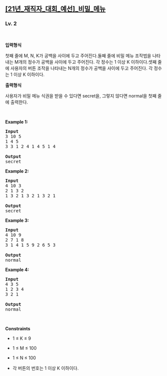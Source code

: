 <h2><a href="https://softeer.ai/practice/6269">[21년_재직자_대회_예선]_비밀_메뉴</a></h2><h3>Lv. 2</h3>
<br/><p><strong>입력형식</strong><p>첫째 줄에 M, N, K가 공백을 사이에 두고 주어진다.둘째 줄에 비밀 메뉴 조작법을 나타내는 M개의 정수가 공백을 사이에 두고 주어진다. 각 정수는 1 이상 K 이하이다.셋째 줄에 사용자의 버튼 조작을 나타내는 N개의 정수가 공백을 사이에 두고 주어진다. 각 정수는 1 이상 K 이하이다.</p></p><p><strong>출력형식</strong><p>사용자가 비밀 메뉴 식권을 받을 수 있다면 secret을, 그렇지 않다면 normal을 첫째 줄에 출력한다.</p></p>
<br/><p><strong class="example">Example 1:</strong>
<pre><strong>Input
</strong>3 10 5
1 4 5
3 3 1 2 4 1 4 5 1 4
<strong>
Output
</strong>secret
</pre></p>
<p><strong class="example">Example 2:</strong>
<pre><strong>Input
</strong>4 10 3
2 1 3 2
1 3 2 1 3 2 1 3 2 1
<strong>
Output
</strong>secret
</pre></p>
<p><strong class="example">Example 3:</strong>
<pre><strong>Input
</strong>4 10 9
2 7 1 8
3 1 4 1 5 9 2 6 5 3
<strong>
Output
</strong>normal
</pre></p>
<p><strong class="example">Example 4:</strong>
<pre><strong>Input
</strong>4 3 5
1 2 3 4
3 2 1
<strong>
Output
</strong>normal
</pre></p>
<br/><p><strong>Constraints</strong><ul><li><p class="qti-paragraph" dir="ltr"><span>1 ≤ K ≤ 9</span></p></li><li><p class="qti-paragraph" dir="ltr"><span>1 ≤ M ≤ 100</span></p></li><li><p class="qti-paragraph" dir="ltr"><span>1 ≤ N ≤ 100</span></p></li><li><p class="qti-paragraph" dir="ltr"><span>각 버튼의 번호는 1 이상 K 이하이다.</span></p></li></ul></p>
